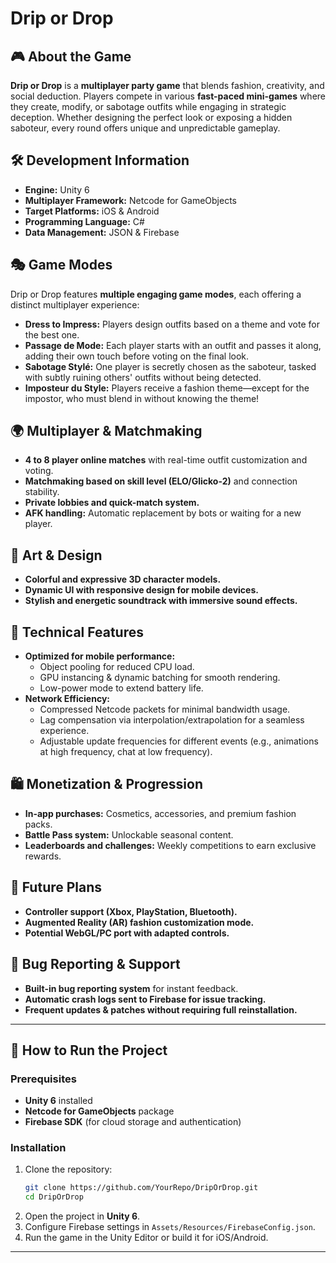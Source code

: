 # Drip or Drop

## 🎮 About the Game  
**Drip or Drop** is a **multiplayer party game** that blends fashion, creativity, and social deduction. Players compete in various **fast-paced mini-games** where they create, modify, or sabotage outfits while engaging in strategic deception. Whether designing the perfect look or exposing a hidden saboteur, every round offers unique and unpredictable gameplay.

## 🛠️ Development Information  
- **Engine:** Unity 6  
- **Multiplayer Framework:** Netcode for GameObjects  
- **Target Platforms:** iOS & Android  
- **Programming Language:** C#  
- **Data Management:** JSON & Firebase  

## 🎭 Game Modes  
Drip or Drop features **multiple engaging game modes**, each offering a distinct multiplayer experience:  

- **Dress to Impress:** Players design outfits based on a theme and vote for the best one.  
- **Passage de Mode:** Each player starts with an outfit and passes it along, adding their own touch before voting on the final look.  
- **Sabotage Stylé:** One player is secretly chosen as the saboteur, tasked with subtly ruining others' outfits without being detected.  
- **Imposteur du Style:** Players receive a fashion theme—except for the impostor, who must blend in without knowing the theme!  

## 🌍 Multiplayer & Matchmaking  
- **4 to 8 player online matches** with real-time outfit customization and voting.  
- **Matchmaking based on skill level (ELO/Glicko-2)** and connection stability.  
- **Private lobbies and quick-match system.**  
- **AFK handling:** Automatic replacement by bots or waiting for a new player.  

## 🎨 Art & Design  
- **Colorful and expressive 3D character models.**  
- **Dynamic UI with responsive design for mobile devices.**  
- **Stylish and energetic soundtrack with immersive sound effects.**  

## 🔧 Technical Features  
- **Optimized for mobile performance:**  
  - Object pooling for reduced CPU load.  
  - GPU instancing & dynamic batching for smooth rendering.  
  - Low-power mode to extend battery life.  
- **Network Efficiency:**  
  - Compressed Netcode packets for minimal bandwidth usage.  
  - Lag compensation via interpolation/extrapolation for a seamless experience.  
  - Adjustable update frequencies for different events (e.g., animations at high frequency, chat at low frequency).  

## 🛍️ Monetization & Progression  
- **In-app purchases:** Cosmetics, accessories, and premium fashion packs.  
- **Battle Pass system:** Unlockable seasonal content.  
- **Leaderboards and challenges:** Weekly competitions to earn exclusive rewards.  

## 🚀 Future Plans  
- **Controller support (Xbox, PlayStation, Bluetooth).**  
- **Augmented Reality (AR) fashion customization mode.**  
- **Potential WebGL/PC port with adapted controls.**  

## 🐞 Bug Reporting & Support  
- **Built-in bug reporting system** for instant feedback.  
- **Automatic crash logs sent to Firebase for issue tracking.**  
- **Frequent updates & patches without requiring full reinstallation.**  

---

## 📌 How to Run the Project  
### Prerequisites  
- **Unity 6** installed  
- **Netcode for GameObjects** package  
- **Firebase SDK** (for cloud storage and authentication)  

### Installation  
1. Clone the repository:  
   ```bash
   git clone https://github.com/YourRepo/DripOrDrop.git
   cd DripOrDrop
   ```
2. Open the project in **Unity 6**.  
3. Configure Firebase settings in `Assets/Resources/FirebaseConfig.json`.  
4. Run the game in the Unity Editor or build it for iOS/Android.  

---

